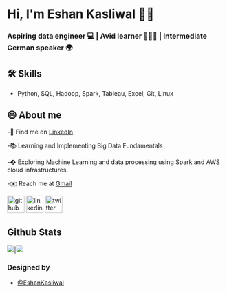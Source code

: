 
# Hi, I'm Eshan Kasliwal 👋🏻

  
### Aspiring data engineer 💻 | Avid learner 👨🏻‍💻 | Intermediate German speaker 🌍


## 🛠 Skills
- Python, SQL, Hadoop, Spark, Tableau, Excel, Git, Linux

  
## 😃 About me 
 -🍳 Find me on [LinkedIn](https://www.linkedin.com/in/eshan-kasliwal-59538017a/)
 
 -📚 Learning and Implementing Big Data Fundamentals 
 
 -� Exploring Machine Learning and data processing using Spark and AWS cloud infrastructures. 
 
 -✉️ Reach me at [Gmail](eshan.kasliwal@gmail.com)

  [<img src='https://cdn.jsdelivr.net/npm/simple-icons@3.0.1/icons/github.svg' alt='github' height='40'>](https://github.com/https://github.com/EshanKasliwal)  [<img src='https://cdn.jsdelivr.net/npm/simple-icons@3.0.1/icons/linkedin.svg' alt='linkedin' height='40'>](https://www.linkedin.com/in/https://www.linkedin.com/in/eshan-kasliwal-59538017a//)  [<img src='https://cdn.jsdelivr.net/npm/simple-icons@3.0.1/icons/twitter.svg' alt='twitter' height='40'>](https://twitter.com/https://twitter.com/EshanKasliwal)  


## Github Stats

<img src="https://github-readme-stats.vercel.app/api?username=EshanKasliwal&&show_icons=true&count_private=true&theme=github_dark">|<img src="https://github-readme-streak-stats.herokuapp.com/?user=EshanKasliwal&theme=blueberry_duo"/>


### Designed by 

- [@EshanKasliwal](https://www.github.com/EshanKasliwal)

  
